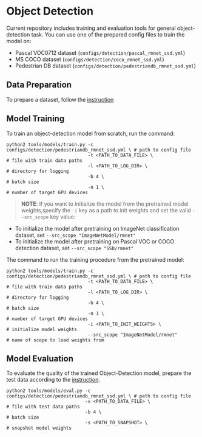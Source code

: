 # Object Detection

Current repository includes training and evaluation tools for general object-detection task. You can use one of the prepared config files to train the model on:
 - Pascal VOC0712 dataset (`configs/detection/pascal_rmnet_ssd.yml`)
 - MS COCO dataset (`configs/detection/coco_rmnet_ssd.yml`)
 - Pedestrian DB dataset (`configs/detection/pedestriandb_rmnet_ssd.yml`)

## Data Preparation

To prepare a dataset, follow the [instruction](./README_DATA.md)

## Model Training

To train an object-detection model from scratch, run the command:
```Shell
python2 tools/models/train.py -c configs/detection/pedestriandb_rmnet_ssd.yml \ # path to config file
                              -t <PATH_TO_DATA_FILE> \                          # file with train data paths
                              -l <PATH_TO_LOG_DIR> \                            # directory for logging
                              -b 4 \                                            # batch size
                              -n 1 \                                            # number of target GPU devices
```

>**NOTE**: If you want to initialize the model from the pretrained model weights,specify the `-i` key as a path to init weights and set the valid `--src_scope` key value:
 - To initialize the model after pretraining on ImageNet classification dataset, set `--src_scope "ImageNetModel/rmnet"`
 - To initialize the model after pretraining on Pascal VOC or COCO detection dataset, set `--src_scope "SSD/rmnet"`

The command to run the training procedure from the pretrained model:
```Shell
python2 tools/models/train.py -c configs/detection/pedestriandb_rmnet_ssd.yml \ # path to config file
                              -t <PATH_TO_DATA_FILE> \                          # file with train data paths
                              -l <PATH_TO_LOG_DIR> \                            # directory for logging
                              -b 4 \                                            # batch size
                              -n 1 \                                            # number of target GPU devices
                              -i <PATH_TO_INIT_WEIGHTS> \                       # initialize model weights
                              --src_scope "ImageNetModel/rmnet"                 # name of scope to load weights from
```

## Model Evaluation

To evaluate the quality of the trained Object-Detection model, prepare the test data according to the [instruction](./README_DATA.md).

```Shell
python2 tools/models/eval.py -c configs/detection/pedestriandb_rmnet_ssd.yml \ # path to config file
                             -v <PATH_TO_DATA_FILE> \                          # file with test data paths
                             -b 4 \                                            # batch size
                             -s <PATH_TO_SNAPSHOT> \                           # snapshot model weights
```
